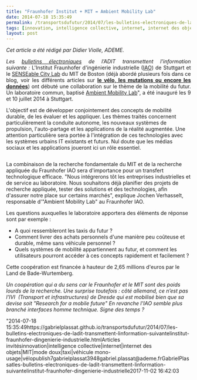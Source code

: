 ```yaml
---
title: "Fraunhofer Institut + MIT = Ambient Mobility Lab"
date: 2014-07-18 15:35:49
permalink: /transportsdufutur/2014/07/les-bulletins-electroniques-de-ladit-transmettent-linformation-suivantelinstitut-fraunhofer-dingenierie-industrielle.html
tags: [innovation, intelligence collective, internet, internet des objets, MIT, mode doux, taxi, véhicule mono-usage, vélo]
layout: post
---
```


<p style="text-align: justify"><em>Cet article a été rédigé par Didier Violle, ADEME.</em></p> <p style="text-align: justify"><em>Les </em><a href="http://www.bulletins-electroniques.com/" target="_blank"><em>bulletins électroniques</em></a><em> de l’ADIT transmettent l’information suivante</em><em> : </em>L'Institut Fraunhofer d'ingénierie industrielle (<a href="http://www.iao.fraunhofer.de/lang-en/" target="_blank">IAO</a>) de Stuttgart et le <a href="http://senseable.mit.edu/" target="_blank">SENSEable City Lab</a> du MIT de Boston (déjà abordé plusieurs fois dans ce blog, voir les différents articles sur <a href="https://gabrielplassat.github.io/transportsdufutur/?s=MIT" target="_blank"><strong>le vélo, les mutations ou encore les données</strong></a>) ont débuté une collaboration sur le thème de la mobilité du futur. Un laboratoire commun, baptisé <a href=""http://www.ambientmobility.org/"" target=""_blank"">Ambient Mobility Lab</a>", a été inauguré les 9 et 10 juillet 2014 à Stuttgart.</p> <p style=""text-align: justify"">L'objectif est de développer conjointement des concepts de mobilité durable, de les évaluer et les appliquer. Les thèmes traités concernent particulièrement la conduite autonome, les nouveaux systèmes de propulsion, l'auto-partage et les applications de la réalité augmentée. Une attention particulière sera portée à l'intégration de ces technologies avec les systèmes urbains IT existants et futurs. Nul doute que les médias sociaux et les applications joueront ici un rôle essentiel.</p> <p><a class=""asset-img-link"" href="https://gabrielplassat.github.io/transportsdufutur/wp-content/uploads/sites/6/old/6a0120a66d2ad4970b01a3fd347f97970b-pi.png""><img alt=""Projects_AM"" class=""asset  asset-image at-xid-6a0120a66d2ad4970b01a3fd347f97970b img-responsive"" src=""/wp-content/uploads/sites/6/old/6a0120a66d2ad4970b01a3fd347f97970b-320wi.png"" style=""margin-left: automargin-right: auto"" title=""Projects_AM"" /></a><br /></p>  <!--more--> La combinaison de la recherche fondamentale du MIT et de la recherche appliquée du Fraunhofer IAO sera d'importance pour un transfert technologique efficace. "Nous intégrerons tôt les entreprises industrielles et de service au laboratoire. Nous souhaitons déjà planifier des projets de recherche appliquée, tester des solutions et des technologies, afin d'assurer notre place sur certains marchés", explique Jochen Verhasselt, responsable d'"Ambient Mobility Lab" au Fraunhofer IAO. <p style=""text-align: justify"">Les questions auxquelles le laboratoire apportera des éléments de réponse sont par exemple :</p> <ul style=""text-align: justify""> <li>A quoi ressembleront les taxis du futur ?</li> <li>Comment livrer des achats personnels d'une manière peu coûteuse et durable, même sans véhicule personnel ?</li> <li>Quels systèmes de mobilité appartiennent au futur, et comment les utilisateurs pourront accéder à ces concepts rapidement et facilement ?</li> </ul> <p style=""text-align: justify"">Cette coopération est financée à hauteur de 2,65 millions d'euros par le Land de Bade-Wurtemberg.</p> <p style=""text-align: justify""><em>Un coopération qui a du sens car le Fraunhofer et le MIT sont des poids lourds de la recherche. Une surprise toutefois : côté allemand, ce n’est pas </em><em>l'IVI  (Transport et infrastructures) de Dresde qui est mobilisé bien que sa devise soit "Research for a mobile future" En revanche l'IAO semble plus branché interfaces homme technique. </em><em>Signe des temps ?</em></p>"2014-07-18 15:35:49https://gabrielplassat.github.io/transportsdufutur/2014/07/les-bulletins-electroniques-de-ladit-transmettent-linformation-suivantelinstitut-fraunhofer-dingenierie-industrielle.htmlArticles invitésinnovation|intelligence collective|internet|internet des objets|MIT|mode doux|taxi|véhicule mono-usage|vélopublish7gabrielplassat3948gabriel.plassat@ademe.frGabrielPlassatles-bulletins-electroniques-de-ladit-transmettent-linformation-suivantelinstitut-fraunhofer-dingenierie-industrielle2017-11-02 16:42:03
